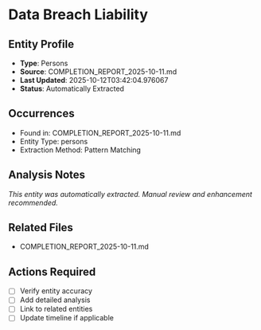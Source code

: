 # Data Breach Liability

## Entity Profile
- **Type**: Persons
- **Source**: COMPLETION_REPORT_2025-10-11.md
- **Last Updated**: 2025-10-12T03:42:04.976067
- **Status**: Automatically Extracted

## Occurrences
- Found in: COMPLETION_REPORT_2025-10-11.md
- Entity Type: persons
- Extraction Method: Pattern Matching

## Analysis Notes
*This entity was automatically extracted. Manual review and enhancement recommended.*

## Related Files
- COMPLETION_REPORT_2025-10-11.md

## Actions Required
- [ ] Verify entity accuracy
- [ ] Add detailed analysis
- [ ] Link to related entities
- [ ] Update timeline if applicable
